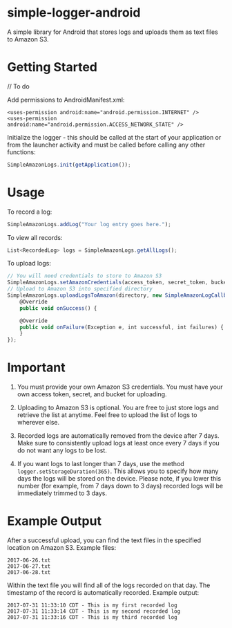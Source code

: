# simple-logger-android
A simple library for Android that stores logs and uploads them as text files to Amazon S3.
# Getting Started
// To do

Add permissions to AndroidManifest.xml:
```
<uses-permission android:name="android.permission.INTERNET" />
<uses-permission android:name="android.permission.ACCESS_NETWORK_STATE" />
```
Initialize the logger - this should be called at the start of your application or from the launcher activity and must be called before calling any other functions:
```javascript
SimpleAmazonLogs.init(getApplication());
```
# Usage
To record a log:
```javascript
SimpleAmazonLogs.addLog("Your log entry goes here.");
```
To view all records:
```javascript
List<RecordedLog> logs = SimpleAmazonLogs.getAllLogs();
```
To upload logs:
```javascript
// You will need credentials to store to Amazon S3
SimpleAmazonLogs.setAmazonCredentials(access_token, secret_token, bucket, region);
// Upload to Amazon S3 into specified directory
SimpleAmazonLogs.uploadLogsToAmazon(directory, new SimpleAmazonLogCallback() {
	@Override
	public void onSuccess() {

	@Override
	public void onFailure(Exception e, int successful, int failures) {
	}
});
```
# Important
1)  You must provide your own Amazon S3 credentials.  You must have your own access token, secret, and bucket for uploading.

2)  Uploading to Amazon S3 is optional.  You are free to just store logs and retrieve the list at anytime.  Feel free to upload the list of logs to wherever else.

3)  Recorded logs are automatically removed from the device after 7 days.  Make sure to consistently upload logs at least once every 7 days if you do not want any logs to be lost.

4)  If you want logs to last longer than 7 days, use the method `logger.setStorageDuration(365)`.  This allows you to specify how many days the logs will be stored on the device.  Please note, if you lower this number (for example, from 7 days down to 3 days) recorded logs will be immediately trimmed to 3 days.
# Example Output
After a successful upload, you can find the text files in the specified location on Amazon S3.
Example files:
```
2017-06-26.txt
2017-06-27.txt
2017-06-28.txt
```
Within the text file you will find all of the logs recorded on that day.  The timestamp of the record is automatically recorded.
Example output:
```
2017-07-31 11:33:10 CDT - This is my first recorded log
2017-07-31 11:33:14 CDT - This is my second recorded log
2017-07-31 11:33:16 CDT - This is my third recorded log
```